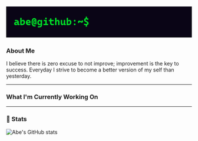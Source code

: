 ![banner.gif](https://github.com/ceabe/ceabe/blob/main/banner.gif)

### About Me
I believe there is zero excuse to not improve; improvement is the key to success. 
Everyday I strive to become a better version of my self than yesterday.

---

### What I'm Currently Working On

---

### 🧮 Stats
![Abe's GitHub stats](https://github-readme-stats.vercel.app/api?username=ceabe&show_icons=true&theme=dark)
